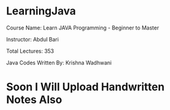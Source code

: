 # LearningJava

Course Name: Learn JAVA Programming - Beginner to Master

Instructor: Abdul Bari

Total Lectures: 353

Java Codes Written By: Krishna Wadhwani

# Soon I Will Upload Handwritten Notes Also
